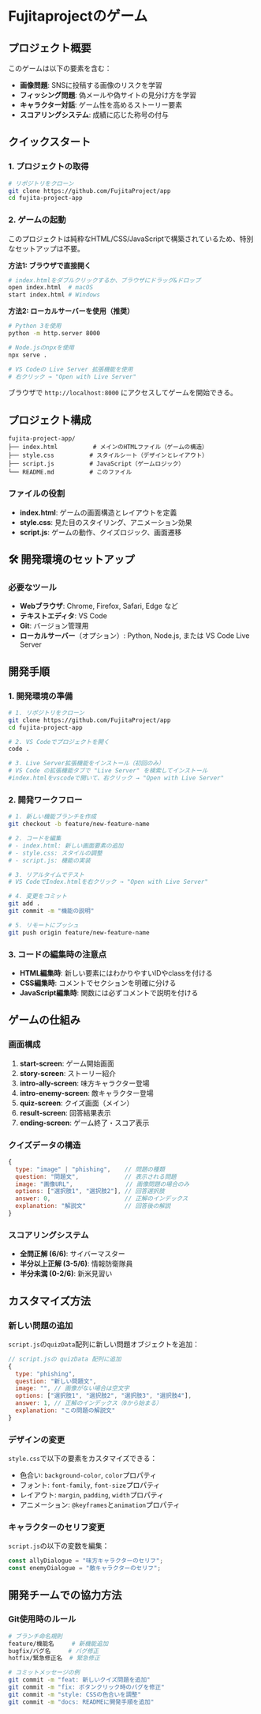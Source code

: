 # Fujitaprojectのゲーム



##  プロジェクト概要

このゲームは以下の要素を含む：
- **画像問題**: SNSに投稿する画像のリスクを学習
- **フィッシング問題**: 偽メールや偽サイトの見分け方を学習
- **キャラクター対話**: ゲーム性を高めるストーリー要素
- **スコアリングシステム**: 成績に応じた称号の付与

##  クイックスタート

### 1. プロジェクトの取得
```bash
# リポジトリをクローン
git clone https://github.com/FujitaProject/app
cd fujita-project-app
```

### 2. ゲームの起動
このプロジェクトは純粋なHTML/CSS/JavaScriptで構築されているため、特別なセットアップは不要。

**方法1: ブラウザで直接開く**
```bash
# index.htmlをダブルクリックするか、ブラウザにドラッグ&ドロップ
open index.html  # macOS
start index.html # Windows
```

**方法2: ローカルサーバーを使用（推奨）**
```bash
# Python 3を使用
python -m http.server 8000

# Node.jsのnpxを使用
npx serve .

# VS Codeの Live Server 拡張機能を使用
# 右クリック → "Open with Live Server"
```

ブラウザで `http://localhost:8000` にアクセスしてゲームを開始できる。

##  プロジェクト構成

```
fujita-project-app/
├── index.html          # メインのHTMLファイル（ゲームの構造）
├── style.css          # スタイルシート（デザインとレイアウト）
├── script.js          # JavaScript（ゲームロジック）
└── README.md          # このファイル
```

### ファイルの役割
- **index.html**: ゲームの画面構造とレイアウトを定義
- **style.css**: 見た目のスタイリング、アニメーション効果
- **script.js**: ゲームの動作、クイズロジック、画面遷移

## 🛠️ 開発環境のセットアップ

### 必要なツール
- **Webブラウザ**: Chrome, Firefox, Safari, Edge など
- **テキストエディタ**: VS Code
- **Git**: バージョン管理用
- **ローカルサーバー**（オプション）: Python, Node.js, または VS Code Live Server



##  開発手順

### 1. 開発環境の準備
```bash
# 1. リポジトリをクローン
git clone https://github.com/FujitaProject/app
cd fujita-project-app

# 2. VS Codeでプロジェクトを開く
code .

# 3. Live Server拡張機能をインストール（初回のみ）
# VS Code の拡張機能タブで "Live Server" を検索してインストール
#index.htmlをvscodeで開いて、右クリック → "Open with Live Server"
```

### 2. 開発ワークフロー
```bash
# 1. 新しい機能ブランチを作成
git checkout -b feature/new-feature-name

# 2. コードを編集
# - index.html: 新しい画面要素の追加
# - style.css: スタイルの調整
# - script.js: 機能の実装

# 3. リアルタイムでテスト
# VS CodeでIndex.htmlを右クリック → "Open with Live Server"

# 4. 変更をコミット
git add .
git commit -m "機能の説明"

# 5. リモートにプッシュ
git push origin feature/new-feature-name
```

### 3. コードの編集時の注意点
- **HTML編集時**: 新しい要素にはわかりやすいIDやclassを付ける
- **CSS編集時**: コメントでセクションを明確に分ける
- **JavaScript編集時**: 関数には必ずコメントで説明を付ける

##  ゲームの仕組み

### 画面構成
1. **start-screen**: ゲーム開始画面
2. **story-screen**: ストーリー紹介
3. **intro-ally-screen**: 味方キャラクター登場
4. **intro-enemy-screen**: 敵キャラクター登場
5. **quiz-screen**: クイズ画面（メイン）
6. **result-screen**: 回答結果表示
7. **ending-screen**: ゲーム終了・スコア表示

### クイズデータの構造
```javascript
{
  type: "image" | "phishing",    // 問題の種類
  question: "問題文",             // 表示される問題
  image: "画像URL",               // 画像問題の場合のみ
  options: ["選択肢1", "選択肢2"], // 回答選択肢
  answer: 0,                     // 正解のインデックス
  explanation: "解説文"           // 回答後の解説
}
```

### スコアリングシステム
- **全問正解 (6/6)**: サイバーマスター
- **半分以上正解 (3-5/6)**: 情報防衛隊員  
- **半分未満 (0-2/6)**: 新米見習い

##  カスタマイズ方法

### 新しい問題の追加
`script.js`の`quizData`配列に新しい問題オブジェクトを追加：

```javascript
// script.jsの quizData 配列に追加
{
  type: "phishing",
  question: "新しい問題文",
  image: "", // 画像がない場合は空文字
  options: ["選択肢1", "選択肢2", "選択肢3", "選択肢4"],
  answer: 1, // 正解のインデックス（0から始まる）
  explanation: "この問題の解説文"
}
```

### デザインの変更
`style.css`で以下の要素をカスタマイズできる：
- 色合い: `background-color`, `color`プロパティ
- フォント: `font-family`, `font-size`プロパティ  
- レイアウト: `margin`, `padding`, `width`プロパティ
- アニメーション: `@keyframes`と`animation`プロパティ

### キャラクターのセリフ変更
`script.js`の以下の変数を編集：
```javascript
const allyDialogue = "味方キャラクターのセリフ";
const enemyDialogue = "敵キャラクターのセリフ";
```


##  開発チームでの協力方法

### Git使用時のルール
```bash
# ブランチ命名規則
feature/機能名     # 新機能追加
bugfix/バグ名     # バグ修正
hotfix/緊急修正名  # 緊急修正

# コミットメッセージの例
git commit -m "feat: 新しいクイズ問題を追加"
git commit -m "fix: ボタンクリック時のバグを修正"
git commit -m "style: CSSの色合いを調整"
git commit -m "docs: READMEに開発手順を追加"
```


